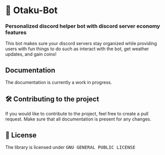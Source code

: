 # 🤖 Otaku-Bot
### Personalized discord helper bot with discord server economy features

This bot makes sure your discord servers stay organized while providing users with fun things to do such as interact with the bot, get weather updates, and gain coins!

## Documentation
The documentation is currently a work in progress.  
## :hammer_and_wrench: Contributing to the project
If you would like to contribute to the project, feel free to create a pull request. Make sure that all documentation is present for any changes.  
## :scroll: License
The library is licensed under <kbd>GNU GENERAL PUBLIC LICENSE</kbd>
